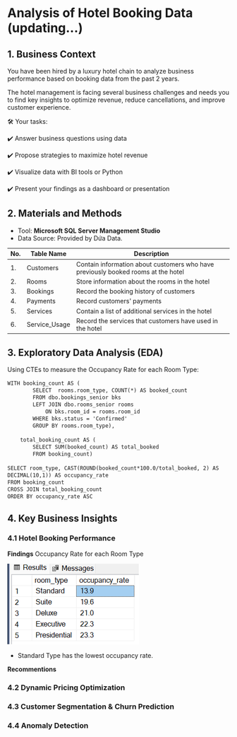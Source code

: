 # Analysis of Hotel Booking Data (updating...)
## 1. Business Context

You have been hired by a luxury hotel chain to analyze business performance based on booking data from the past 2 years.

The hotel management is facing several business challenges and needs you to find key insights to optimize revenue, reduce cancellations, and improve customer experience.

🛠 Your tasks:

✔️ Answer business questions using data

✔️ Propose strategies to maximize hotel revenue

✔️ Visualize data with BI tools or Python

✔️ Present your findings as a dashboard or presentation

## 2. Materials and Methods
- Tool: **Microsoft SQL Server Management Studio**
- Data Source: Provided by Dứa Data.

| No. | Table Name | Description |
|----------|----------|----------|
| 1.     | Customers     | Contain information about customers who have previously booked rooms at the hotel     |
| 2.    | Rooms     | Store information about the rooms in the hotel     |
| 3.   | Bookings     | Record the booking history of customers     |
| 4.   | Payments     | Record customers' payments     |
| 5.   | Services     | Contain a list of additional services in the hotel     |
| 6.   | Service_Usage     | Record the services that customers have used in the hotel     |

## 3. Exploratory Data Analysis (EDA)
Using CTEs to measure the Occupancy Rate for each Room Type:

```
WITH booking_count AS (
		SELECT  rooms.room_type, COUNT(*) AS booked_count
		FROM dbo.bookings_senior bks
		LEFT JOIN dbo.rooms_senior rooms
			ON bks.room_id = rooms.room_id
		WHERE bks.status = 'Confirmed'
		GROUP BY rooms.room_type), 

	total_booking_count AS (
		SELECT SUM(booked_count) AS total_booked
		FROM booking_count)

SELECT room_type, CAST(ROUND(booked_count*100.0/total_booked, 2) AS DECIMAL(10,1)) AS occupancy_rate
FROM booking_count
CROSS JOIN total_booking_count
ORDER BY occupancy_rate ASC
```
## 4. Key Business Insights
###  4.1 Hotel Booking Performance
**Findings**
Occupancy Rate for each Room Type

![Image](https://github.com/kimphuongdo2710/analysis-of-hotel-booking-data/blob/main/asset/Screenshot%202025-09-25%20121348.png)

- Standard Type has the lowest occupancy rate. 

**Recommentions**
###  4.2 Dynamic Pricing Optimization
###  4.3 Customer Segmentation & Churn Prediction
###  4.4 Anomaly Detection
